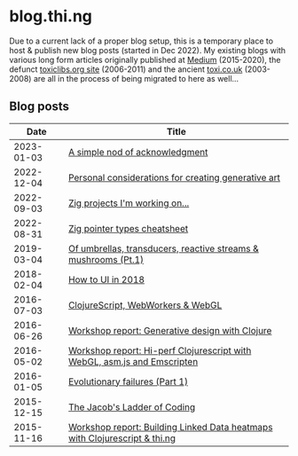# blog.thi.ng

Due to a current lack of a proper blog setup, this is a temporary place to host
& publish new blog posts (started in Dec 2022). My existing blogs with various
long form articles originally published at [Medium](https://medium.com/@thi.ng)
(2015-2020), the defunct [toxiclibs.org
site](https://github.com/postspectacular/toxiclibs) (2006-2011) and the ancient
[toxi.co.uk](http://toxi.co.uk/blog/) (2003-2008) are all in the process of
being migrated to here as well...

## Blog posts

| Date       | Title                                                                                                                             |
| ---------- | --------------------------------------------------------------------------------------------------------------------------------- |
| 2023-01-03 | [A simple nod of acknowledgment](2023/20230103-a-nod-of-acknowledgement.md)                                                       |
| 2022-12-04 | [Personal considerations for creating generative art](2022/20221204-personal-considerations.md)                                   |
| 2022-09-03 | [Zig projects I'm working on...](2022/20220903-zig-projects-wip.md)                                                               |
| 2022-08-31 | [Zig pointer types cheatsheet](2022/20220831-zig-pointer-cheatsheet.md)                                                           |
| 2019-03-04 | [Of umbrellas, transducers, reactive streams & mushrooms (Pt.1)](2019/20190304-of-umbrellas-transducers-reactive-streams-pt1.md)  |
| 2018-02-04 | [How to UI in 2018](2018/20180204-how-to-ui-in-2018.md)                                                                           |
| 2016-07-03 | [ClojureScript, WebWorkers & WebGL](2016/20160703-clojurescript-webworkers-webgl.md)                                              |
| 2016-06-26 | [Workshop report: Generative design with Clojure](2016/20160626-generative-design-clojure.md)                                     |
| 2016-05-02 | [Workshop report: Hi-perf Clojurescript with WebGL, asm.js and Emscripten](2016/20160502-hiperf-clojurescript.md)                 |
| 2016-01-05 | [Evolutionary failures (Part 1)](2016/20160105-evolutionary-failures.md)                                                          |
| 2015-12-15 | [The Jacob's Ladder of Coding](2015/20151215-jacobs-ladder-of-coding.md)                                                          |
| 2015-11-16 | [Workshop report: Building Linked Data heatmaps with Clojurescript & thi.ng](2015/20151116-linked-data-clojurescript-workshop.md) |
